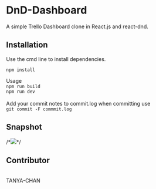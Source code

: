 # DnD-Dashboard
A simple Trello Dashboard clone in React.js and react-dnd.

<h2>Installation</h2>
Use the cmd line to install dependencies.<br>

```npm install```

Usage 
<br>
```npm run build```
<br>
```npm run dev```<br>
<br>
Add your commit notes to commit.log when committing use <br>
```git commit -F commmit.log```



<h2>Snapshot</h2>
/*<img src ="https://user-images.githubusercontent.com/57089030/119178497-7325a700-ba8b-11eb-80a3-722cb8de2f6e.png" style=“margin-right: 1px”>*/


<h2>Contributor </h2>
<br>
TANYA-CHAN
